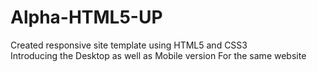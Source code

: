 # Alpha-HTML5-UP
Created responsive site template using HTML5 and CSS3  
Introducing the Desktop as well as Mobile version For the same website
